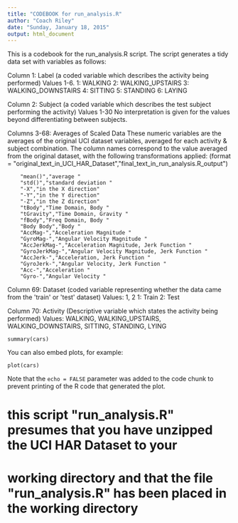 ```yaml
---
title: "CODEBOOK for run_analysis.R"
author: "Coach Riley"
date: "Sunday, January 18, 2015"
output: html_document
---
```


This is a codebook for the run_analysis.R script.  The script generates a tidy data set with variables as follows:

Column 1: Label (a coded variable which describes the activity being performed)
Values 1-6.
1: WALKING
2: WALKING_UPSTAIRS
3: WALKING_DOWNSTAIRS
4: SITTING
5: STANDING
6: LAYING

Column 2: Subject (a coded variable which describes the test subject performing the activity)
Values 1-30
No interpretation is given for the values beyond differentiating between subjects.

Columns 3-68: Averages of Scaled Data
These numeric variables are the averages of the original UCI dataset variables, averaged for each activity & subject combination.  The column names correspond to the value averaged from the original dataset, with the following transformations applied: (format = "original_text_in_UCI_HAR_Dataset","final_text_in_run_analysis.R_output")

        "mean()","average "
        "std()","standard deviation "
        "-X","in the X direction"
        "-Y","in the Y direction"
        "-Z","in the Z direction"
        "tBody","Time Domain, Body "
        "tGravity","Time Domain, Gravity "
        "fBody","Freq Domain, Body "
        "Body Body","Body "
        "AccMag-","Acceleration Magnitude "
        "GyroMag-","Angular Velocity Magnitude "
        "AccJerkMag-","Acceleration Magnitude, Jerk Function "
        "GyroJerkMag-","Angular Velocity Magnitude, Jerk Function "
        "AccJerk-","Acceleration, Jerk Function "
        "GyroJerk-","Angular Velocity, Jerk Function "
        "Acc-","Acceleration "
        "Gyro-","Angular Velocity "

Column 69: Dataset (coded variable representing whether the data came from the 'train' or 'test' dataset)
Values: 1, 2
1: Train
2: Test

Column 70: Activity (Descriptive variable which states the activity being performed)
Values: WALKING, WALKING_UPSTAIRS, WALKING_DOWNSTAIRS, SITTING, STANDING, LYING

```{r}
summary(cars)
```

You can also embed plots, for example:

```{r, echo=FALSE}
plot(cars)
```

Note that the `echo = FALSE` parameter was added to the code chunk to prevent printing of the R code that generated the plot.


# this script "run_analysis.R" presumes that you have unzipped the UCI HAR Dataset to your
# working directory and that the file "run_analysis.R" has been placed in the working directory
